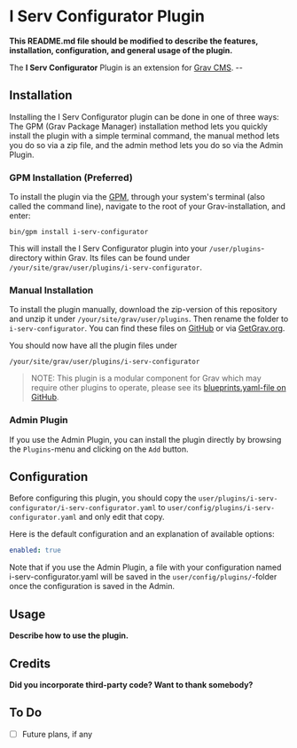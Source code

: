 # I Serv Configurator Plugin

**This README.md file should be modified to describe the features, installation, configuration, and general usage of the plugin.**

The **I Serv Configurator** Plugin is an extension for [Grav CMS](http://github.com/getgrav/grav). --

## Installation

Installing the I Serv Configurator plugin can be done in one of three ways: The GPM (Grav Package Manager) installation method lets you quickly install the plugin with a simple terminal command, the manual method lets you do so via a zip file, and the admin method lets you do so via the Admin Plugin.

### GPM Installation (Preferred)

To install the plugin via the [GPM](http://learn.getgrav.org/advanced/grav-gpm), through your system's terminal (also called the command line), navigate to the root of your Grav-installation, and enter:

    bin/gpm install i-serv-configurator

This will install the I Serv Configurator plugin into your `/user/plugins`-directory within Grav. Its files can be found under `/your/site/grav/user/plugins/i-serv-configurator`.

### Manual Installation

To install the plugin manually, download the zip-version of this repository and unzip it under `/your/site/grav/user/plugins`. Then rename the folder to `i-serv-configurator`. You can find these files on [GitHub](https://github.com/bnjmnhssnn/grav-plugin-i-serv-configurator) or via [GetGrav.org](http://getgrav.org/downloads/plugins#extras).

You should now have all the plugin files under

    /your/site/grav/user/plugins/i-serv-configurator
	
> NOTE: This plugin is a modular component for Grav which may require other plugins to operate, please see its [blueprints.yaml-file on GitHub](https://github.com/bnjmnhssnn/grav-plugin-i-serv-configurator/blob/master/blueprints.yaml).

### Admin Plugin

If you use the Admin Plugin, you can install the plugin directly by browsing the `Plugins`-menu and clicking on the `Add` button.

## Configuration

Before configuring this plugin, you should copy the `user/plugins/i-serv-configurator/i-serv-configurator.yaml` to `user/config/plugins/i-serv-configurator.yaml` and only edit that copy.

Here is the default configuration and an explanation of available options:

```yaml
enabled: true
```

Note that if you use the Admin Plugin, a file with your configuration named i-serv-configurator.yaml will be saved in the `user/config/plugins/`-folder once the configuration is saved in the Admin.

## Usage

**Describe how to use the plugin.**

## Credits

**Did you incorporate third-party code? Want to thank somebody?**

## To Do

- [ ] Future plans, if any

